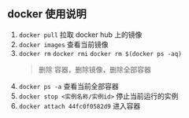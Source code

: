 ## docker 使用说明

1. `docker pull` 拉取 docker hub 上的镜像
2. `docker images` 查看当前镜像
3. `docker rm` `docker rmi` `docker rm $(docker ps -aq)`
   > 删除 容器，删除镜像，删除全部容器
4. `docker ps -a` 查看当前全部容器
5. `docker stop <实例名称/实例id>` 停止当前运行的实例
6. `docker attach 44fc0f0582d9` 进入容器
